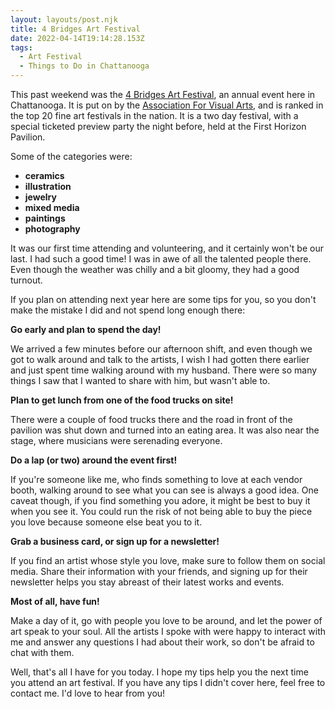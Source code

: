 ```yaml
---
layout: layouts/post.njk
title: 4 Bridges Art Festival
date: 2022-04-14T19:14:28.153Z
tags:
  - Art Festival
  - Things to Do in Chattanooga
---
```

This past weekend was the [4 Bridges Art Festival](https://www.avarts.org/about-4baf1), an annual event here in Chattanooga. It is put on by the [Association For Visual Arts](https://www.avarts.org/), and is ranked in the top 20 fine art festivals in the nation. It is a two day festival, with a special ticketed preview party the night before, held at the First Horizon Pavilion.

Some of the categories were: 

* **ceramics**
* **illustration**
* **jewelry**
* **mixed media**
* **paintings**
* **photography**

It was our first time attending and volunteering, and it certainly won't be our last. I had such a good time! I was in awe of all the talented people there. Even though the weather was chilly and a bit gloomy, they had a good turnout. 

If you plan on attending next year here are some tips for you, so you don't make the mistake I did and not spend long enough there:

**Go early and plan to spend the day!**

 We arrived a few minutes before our afternoon shift, and even though we got to walk around and talk to the artists, I wish I had gotten there earlier and just spent time walking around with my husband. There were so many things I saw that I wanted to share with him, but wasn't able to. 

**Plan to get lunch from one of the food trucks on site!**

 There were a couple of food trucks there and the road in front of the pavilion was shut down and turned into an eating area. It was also near the stage, where musicians were serenading everyone. 

**Do a lap (or two) around the event first!**

 If you're someone like me, who finds something to love at each vendor booth, walking around to see what you can see is always a good idea. One caveat though, if you find something you adore, it might be best to buy it when you see it. You could run the risk of not being able to buy the piece you love because someone else beat you to it.

**Grab a business card, or sign up for a newsletter!**

 If you find an artist whose style you love, make sure to follow them on social media. Share their information with your friends, and signing up for their newsletter helps you stay abreast of their latest works and events. 

**Most of all, have fun!**

 Make a day of it, go with people you love to be around, and let the power of art speak to your soul. All the artists I spoke with were happy to interact with me and answer any questions I had about their work, so don't be afraid to chat with them. 

Well, that's all I have for you today. I hope my tips help you the next time you attend an art festival. If you have any tips I didn't cover here, feel free to contact me. I'd love to hear from you!